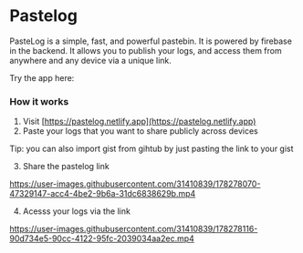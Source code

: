 # Pastelog

PasteLog is a simple, fast, and powerful pastebin. It is powered by firebase in the backend.
It allows you to publish your logs, and access them from anywhere and any device via a unique link.

Try the app here:
### 



### How it works


1. Visit [https://pastelog.netlify.app](https://pastelog.netlify.app)
2. Paste your logs that you want to share publicly across devices

Tip: you can also import gist from gihtub by just pasting the link to your gist 

3. Share the pastelog link 

https://user-images.githubusercontent.com/31410839/178278070-47329147-acc4-4be2-9b6a-31dc6838629b.mp4


4. Acesss your logs via the link

https://user-images.githubusercontent.com/31410839/178278116-90d734e5-90cc-4122-95fc-2039034aa2ec.mp4



